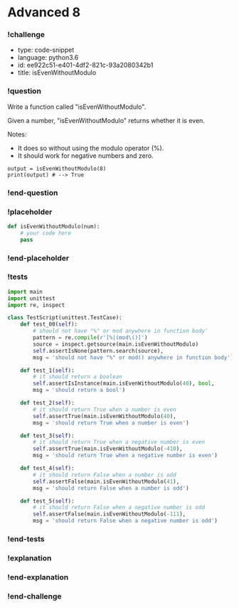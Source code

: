 # Advanced 8

### !challenge

* type: code-snippet
* language: python3.6
* id: ee922c51-e401-4df2-821c-93a2080342b1
* title: isEvenWithoutModulo

### !question

Write a function called "isEvenWithoutModulo".

Given a number, "isEvenWithoutModulo" returns whether it is even.

Notes:
* It does so without using the modulo operator (%).
* It should work for negative numbers and zero.

```
output = isEvenWithoutModulo(8)
print(output) # --> True
```

### !end-question

### !placeholder

```python
def isEvenWithoutModulo(num):
    # your code here
    pass

```

### !end-placeholder

### !tests

```python
import main
import unittest
import re, inspect

class TestScript(unittest.TestCase):
    def test_00(self):
        # should not have "%" or mod anywhere in function body'
        pattern = re.compile(r'[%|(mod\()]')
        source = inspect.getsource(main.isEvenWithoutModulo)
        self.assertIsNone(pattern.search(source),
        msg = 'should not have "%" or mod() anywhere in function body')

    def test_1(self):
        # it should return a boolean
        self.assertIsInstance(main.isEvenWithoutModulo(40), bool,
        msg = 'should return a bool')

    def test_2(self):
        # it should return True when a number is even
        self.assertTrue(main.isEvenWithoutModulo(40),
        msg = 'should return True when a number is even')

    def test_3(self):
        # it should return True when a negative number is even
        self.assertTrue(main.isEvenWithoutModulo(-410),
        msg = 'should return True when a negative number is even')

    def test_4(self):
        # it should return False when a number is odd
        self.assertFalse(main.isEvenWithoutModulo(41),
        msg = 'should return False when a number is odd')

    def test_5(self):
        # it should return False when a negative number is odd
        self.assertFalse(main.isEvenWithoutModulo(-111),
        msg = 'should return False when a negative number is odd')
```

### !end-tests

### !explanation

### !end-explanation

### !end-challenge
